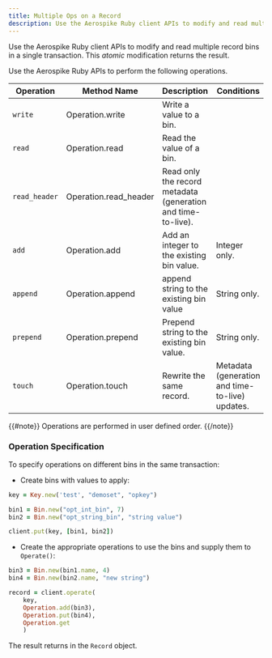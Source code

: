 ```yaml
---
title: Multiple Ops on a Record
description: Use the Aerospike Ruby client APIs to modify and read multiple record bins in a single transaction. 
---
```


Use the Aerospike Ruby client APIs to modify and read multiple record bins in a single transaction. This *atomic* modification returns the result.

Use the Aerospike Ruby APIs to perform the following operations.

Operation | Method Name | Description | Conditions
--- | --- | --- | ---
`write` | Operation.write | Write a value to a bin. |
`read` | Operation.read | Read the value of a bin. |
`read_header` | Operation.read_header | Read only the record metadata (generation and time-to-live). |
`add` | Operation.add | Add an integer to the existing bin value. | Integer only.
`append` | Operation.append | append string to the existing bin value | String only.
`prepend` | Operation.prepend | Prepend string to the existing bin value. | String only.
`touch` | Operation.touch | Rewrite the same record. | Metadata (generation and time-to-live) updates.

{{#note}}
Operations are performed in user defined order.
{{/note}}

### Operation Specification

To specify operations on different bins in the same transaction:

- Create bins with values to apply:

```ruby
key = Key.new('test', "demoset", "opkey")

bin1 = Bin.new("opt_int_bin", 7)
bin2 = Bin.new("opt_string_bin", "string value")

client.put(key, [bin1, bin2])
``` 

- Create the appropriate operations to use the bins and supply them to `Operate()`:

```ruby
bin3 = Bin.new(bin1.name, 4)
bin4 = Bin.new(bin2.name, "new string")

record = client.operate(
	key, 
	Operation.add(bin3), 
	Operation.put(bin4), 
	Operation.get
	)
```

The result returns in the `Record` object.

